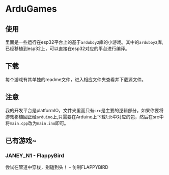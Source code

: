 # ArduGames

## 使用
里面是一些运行在esp32平台上的基于`arduboy2`库的小游戏。其中的`arduboy2`库,已经移植到esp32上，可以直接在esp32对应的平台进行编译。
## 下载
每个游戏有其单独的readme文件，进入相应文件夹查看并下载源文件。

## 注意
我的开发平台是platformIO，文件夹里面只有`src`是主要的逻辑部分。如果你要将游戏移植回正经`arduino`上,只需要在Arduino上下载`lib`中对应的包，然后在src中将`main.cpp`改为`main.ino`即可。

## 已有游戏~

### JANEY_N1 - FlappyBird
尝试在管道中穿梭，别磕到头！ - 仿制FLAPPYBIRD